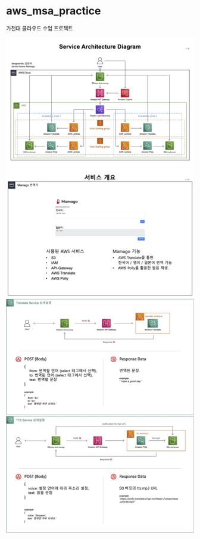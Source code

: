 # aws_msa_practice
가천대 클라우드 수업 프로젝트

![readme_image1](./readme_images/1.jpg)  
![readme_image1](./readme_images/2.jpg)  
![readme_image1](./readme_images/3.jpg)  
![readme_image1](./readme_images/4.jpg)  
